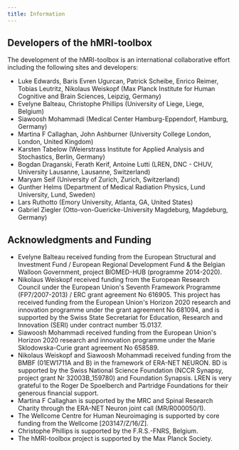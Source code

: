 ```yaml
---
title: Information
---
```


## Developers of the hMRI-toolbox

The development of the hMRI-toolbox is an international collaborative effort including the following sites and developers:

- Luke Edwards, Baris Evren Ugurcan, Patrick Scheibe, Enrico Reimer, Tobias Leutritz, Nikolaus Weiskopf (Max Planck Institute for Human Cognitive and Brain Sciences, Leipzig, Germany)
- Evelyne Balteau, Christophe Phillips (University of Liege, Liege, Belgium)
- Siawoosh Mohammadi (Medical Center Hamburg-Eppendorf, Hamburg, Germany)
- Martina F Callaghan, John Ashburner (University College London, London, United Kingdom)
- Karsten Tabelow (Weierstrass Institute for Applied Analysis and Stochastics, Berlin, Germany)
- Bogdan Draganski, Ferath Kerif, Antoine Lutti (LREN, DNC - CHUV, University Lausanne, Lausanne, Switzerland)
- Maryam Seif (University of Zurich, Zurich, Switzerland)
- Gunther Helms (Department of Medical Radiation Physics, Lund University, Lund, Sweden)
- Lars Ruthotto (Emory University, Atlanta, GA, United States)
- Gabriel Ziegler (Otto-von-Guericke-University Magdeburg, Magdeburg, Germany)

## Acknowledgments and Funding

- Evelyne Balteau received funding from the European Structural and Investment Fund / European Regional Development Fund & the Belgian Walloon Government, project BIOMED-HUB (programme 2014-2020).
- Nikolaus Weiskopf received funding from the European Research Council under the European Union's Seventh Framework Programme (FP7/2007-2013) / ERC grant agreement No 616905. This project has received funding from the European Union's Horizon 2020 research and innovation programme under the grant agreement No 681094, and is supported by the Swiss State Secretariat for Education, Research and Innovation (SERI) under contract number 15.0137.
- Siawoosh Mohammadi received funding from the European Union's Horizon 2020 research and innovation programme under the Marie Sklodowska-Curie grant agreement No 658589.
- Nikolaus Weiskopf and Siawoosh Mohammadi received funding from the BMBF (01EW1711A and B) in the framework of ERA-NET NEURON. BD is supported by the Swiss National Science Foundation (NCCR Synapsy, project grant Nr 32003B_159780) and Foundation Synapsis. LREN is very grateful to the Roger De Spoelberch and Partridge Foundations for their generous financial support.
- Martina F Callaghan is supported by the MRC and Spinal Research Charity through the ERA-NET Neuron joint call (MR/R000050/1).
- The Wellcome Centre for Human Neuroimaging is supported by core funding from the Wellcome \[203147/Z/16/Z\].
- Christophe Phillips is supported by the F.R.S.-FNRS, Belgium.
- The hMRI-toolbox project is supported by the Max Planck Society.